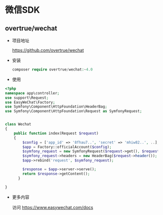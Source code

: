 # 微信SDK

## overtrue/wechat

- 项目地址

  https://github.com/overtrue/wechat
  
- 安装
 
  ```php
  composer require overtrue/wechat:~4.0
  ```
  
-  使用

  ```php
  <?php
  namespace app\controller;
  use support\Request;
  use EasyWeChat\Factory;
  use Symfony\Component\HttpFoundation\HeaderBag;
  use Symfony\Component\HttpFoundation\Request as SymfonyRequest;
  
  
  class Wechat
  {
      public function index(Request $request)
      {
          $config = ['app_id' => '8fhau7..', 'secret' => 'mhiw82..', ..];
          $app = Factory::officialAccount($config);
          $symfony_request = new SymfonyRequest($request->get(), $request->post(), [], $request->cookie(), [], [], $request->rawBody());
          $symfony_request->headers = new HeaderBag($request->header());
          $app->rebind('request', $symfony_request);
  
          $response = $app->server->serve();
          return $response->getContent();
        }
  
  }
  ```
  
  
- 更多内容

  访问 https://www.easywechat.com/docs
  

